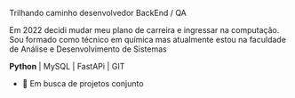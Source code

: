 Trilhando caminho desenvolvedor BackEnd / QA

Em 2022 decidi mudar meu plano de carreira e ingressar na computação. 
Sou formado como técnico em química mas atualmente estou na faculdade de Análise e Desenvolvimento de Sistemas

**Python** | MySQL | FastAPi | GIT
 
- 👯 Em busca de projetos conjunto 
